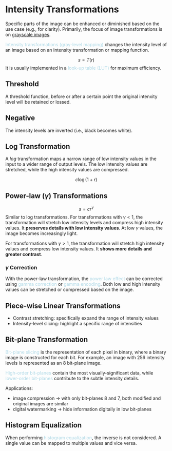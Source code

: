 # Intensity Transformations

Specific parts of the image can be enhanced or diminished based on the use case (e.g., for clarity). Primarily, the focus of image transformations is on <u>grayscale images</u>.

<span style = "color:lightblue">Intensity transformations (gray-level mapping)</span> changes the intensity level of an image based on an intensity transformation or mapping function.

$$
s = T(r)
$$
It is usually implemented in a <span style = "color:lightblue">look-up table (LUT)</span> for maximum efficiency.

## Threshold
A threshold function, before or after a certain point the original intenxity level will be retained or lossed.

## Negative
The intensity levels are inverted (i.e., black becomes white).

## Log Transformation
A *log* transformation maps a narrow range of low intensity values in the input to a wider range of output levels. The low intensity values are stretched, while the high intensity values are compressed.

$$c \log(1 + r)$$
## Power-law ($\gamma$) Transformations
$$s = cr^{\gamma}$$
Similar to log transformations. For transformations with $\gamma < 1$, the transformation will stretch low intensity levels and compress high intensity values. It **preserves details with low intensity values**. At low $\gamma$ values, the image becomes increasingly light.

For transformations with $\gamma > 1$, the transformation will stretch high intensity values and compress low intensity values. It **shows more details and greater contrast**.

### $\gamma$ Correction
With the power-law transformation, the <span style = "color:lightblue">power law effect</span> can be corrected using <span style = "color:lightblue">gamma correction</span> or <span style = "color:lightblue">gamma encoding</span>. Both low and high intensity values can be stretched or compressed based on the image.

## Piece-wise Linear Transformations
- Contrast stretching: specifically expand the range of intensity values
- Intensity-level slicing: highlight a specific range of intensities

## Bit-plane Transformation
<span style = "color:lightblue">Bit-plane slicing</span> is the representation of each pixel in binary, where a binary image is constructed for each bit. For example, an image with 256 intensity levels is represented as an 8 bit-plane image.

<span style = "color:lightblue">High-order bit-planes</span> contain the most visually-significant data, while <span style = "color:lightblue">lower-order bit-planes</span> contribute to the subtle intensity details.

Applications:
- image compression $\rightarrow$ with only bit-planes 8 and 7, both modified and original images are similar
- digital watermarking $\rightarrow$ hide information digitally in low bit-planes

## Histogram Equalization
When performing <span style = "color:lightblue">histogram equalization</span>, the inverse is not considered. A single value can be mapped to multiple values and vice versa.